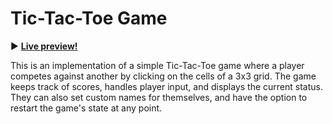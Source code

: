 # Tic-Tac-Toe Game

:arrow_forward: **[Live preview!](https://softy-dev.github.io/tic-tac-toe/)**

This is an implementation of a simple Tic-Tac-Toe game where a player competes against another by clicking on the cells of a 3x3 grid. The game keeps track of scores, handles player input, and displays the current status. They can also set custom names for themselves, and have the option to restart the game's state at any point.
